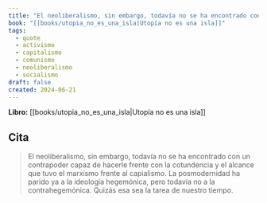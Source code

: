 ```yaml
---
title: "El neoliberalismo, sin embargo, todavía no se ha encontrado con un contrapoder c..."
book: "[[books/utopia_no_es_una_isla|Utopía no es una isla]]"
tags:
  - quote
  - activismo
  - capitalismo
  - comunismo
  - neoliberalismo
  - socialismo
draft: false
created: 2024-06-21
---
```


**Libro:** [[books/utopia_no_es_una_isla|Utopía no es una isla]]

## Cita
> El neoliberalismo, sin embargo, todavía no se ha encontrado con un contrapoder capaz de hacerle frente con la cotundencia y el alcance que tuvo el marxismo frente al capialismo. La posmodernidad ha parido ya a la ideología hegemónica, pero todavía no a la contrahegemónica. Quizás esa sea la tarea de nuestro tiempo.
